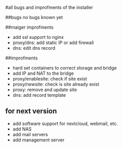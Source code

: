 #all bugs and improfments of the installer

##bugs
no bugs known yet

##maiger improfments
 - add ssl support to nginx
 - proxy/dns: add static IP or add firewall
 - dns: edit dns record

##improfments
 - hard set containers to correct storage and bridge
 - add IP and NAT to the bridge
 - proxy/enablesite: check if site exist
 - proxy/newsite: check is site already exist
 - proxy: remove and update site
 - dns: add record template

## for next version
 - add software support for nextcloud, webmail, etc.
 - add NAS
 - add mail servers
 - add management server
